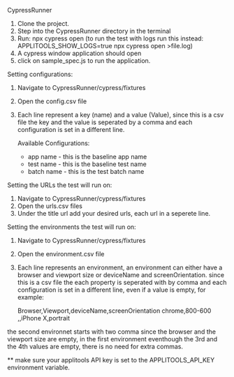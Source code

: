 CypressRunner

1) Clone the project.
2) Step into the CypressRunner directory in the terminal
3) Run: npx cypress open 
(to run the test with logs run this instead: APPLITOOLS_SHOW_LOGS=true npx cypress open >file.log)
4) A cypress window application should open
5) click on sample_spec.js to run the application.


Setting configurations:
1) Navigate to CypressRunner/cypress/fixtures
2) Open the config.csv file
3) Each line represent a key (name) and a value (Value), since this is a csv file the key and the value is seperated by a comma and each configuration is set in a different line.

	Available Configurations:
	- app name - this is the baseline app name
	- test name - this is the baseline test name
	- batch name - this is the test batch name

Setting the URLs the test will run on:
1) Navigate to CypressRunner/cypress/fixtures
2) Open the urls.csv files
3) Under the title url add your desired urls, each url in a seperete line.

Setting the environments the test will run on:
1) Navigate to CypressRunner/cypress/fixtures
2) Open the environment.csv file
3) Each line represents an environment, an environment can either have a browser and viewport size or deviceName and screenOrientation.
since this is a csv file the each property is seperated with by comma and each configuration is set in a different line, even if a value is empty, for example:

	Browser,Viewport,deviceName,screenOrientation
	chrome,800-600
	,,iPhone X,portrait

the second environnet starts with two comma since the browser and the viewport size are empty, in the first environment eventhough the 3rd and the 4th values are empty, there is no need for extra commas.

** make sure your applitools API key is set to the APPLITOOLS_API_KEY environment variable.
